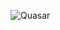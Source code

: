 ![Quasar](https://upload.wikimedia.org/wikipedia/commons/3/38/Artist%27s_rendering_ULAS_J1120%2B0641.jpg)
